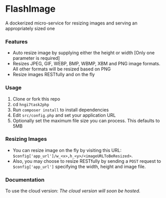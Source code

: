 # FlashImage

A dockerized micro-service for resizing images and serving an appropriately sized one

### Features
- Auto resize image by supplying either the height or width [Only one parameter is required]
- Resizes JPEG, GIF, WEBP, BMP, WBMP, XBM and PNG image formats. All other formats will be resized based on PNG
- Resize images RESTfully and on the fly

### Usage
1. Clone or fork this repo
2. cd `hngi7task2php`
3. Run `composer install` to install dependencies
4. Edit `src/config.php` and set your application URL
5. Optionally set the maximum file size you can process. This defaults to 5MB

### Resizing Images
- You can resize image on the fly by visiting this URL: `$config['app_url']/w_<x>,h_<y>/<imageURLToBeResized>`. 
- Also, you may choose to resize RESTfully by sending a `POST` request to `$config['app_url']` specifying the width, height and image file.

### Documentation
To use the cloud version:
_The cloud version will soon be hosted._

